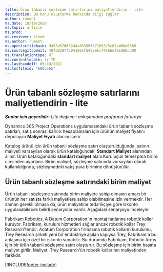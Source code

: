 ```yaml
---
title: Ürün tabanlı sözleşme satırlarını maliyetlendirin - lite
description: Bu konu oluşturma hakkında bilgi sağlar
author: rumant
ms.date: 10/19/2020
ms.topic: article
ms.prod: ''
ms.reviewer: kfend
ms.author: rumant
ms.openlocfilehash: 9458a57863244a68359f57185325c03a46bd6569
ms.sourcegitcommit: 40f68387f594180af64a5e5c748b6efa188bd300
ms.translationtype: HT
ms.contentlocale: tr-TR
ms.lasthandoff: 05/10/2021
ms.locfileid: "6003565"
---
```

# <a name="cost-product-based-contract-lines---lite"></a>Ürün tabanlı sözleşme satırlarını maliyetlendirin - lite

_**Şunlar için geçerlidir:** Lite dağıtımı: anlaşmadan proforma faturaya_


Dynamics 365 Project Operations uygulamasındaki ürün tabanlı sözleşme satırları, satış sonrası karlılık hesaplamaları için ürünün maliyet fiyatını depolayan **Maliyet Fiyatı** alanını içerir.

Katalog ürünü için ürün tabanlı sözleşme satırı oluşturulduğunda, satırın maliyeti varsayılan olarak ürün kataloğundaki **Standart Maliyet** alanından alınır. Ürün kataloğundaki **standart maliyet** alanı Kuruluşun temel para birimi cinsinden ayarlanır. Birim maliyet, sözleşme satırında varsayılan olarak kullanıldığında, sözleşmedeki satış para birimine dönüştürülür.

## <a name="unit-cost-on-a-product-based-contract-line"></a>Ürün tabanlı sözleşme satırındaki birim maliyet

Ürün tabanlı sözleşme satırında birim maliyete sahip olmanın amacı bir ürünün her satışta farklı maliyetlere sahip olabilmesine izin vermektir. Her zaman gerekli olmasa da, ürün maliyetine tedarikçiye göre iskonto uygulanabilecek belirli senaryolar vardır. Aşağıdaki senaryoyu inceleyin:

Fabrikam Robotics, A Datum Corporation'ın montaj hatlarına robotik kollar kuruyor. Fabrikam, kurulum hizmetleri sağlar ancak robotik kollar Trey Research'tendir. Adatum Corporation firmasına robotik kolların kurulumu, Trey Research şirketi yeni bir endüstriye açılan kapıysa Trey, Fabrikam'a bu anlaşma için özel bir iskonto sunabilir. Bu durumda Fabrikam, Robotic Arms için bir ürün tabanlı sözleşme satırı oluşturur. Bu sözleşme için birim başına maliyet girilir. Maliyet, Trey Research'ün robotik kollarının maliyetinden farklıdır.


[!INCLUDE[footer-include](../../includes/footer-banner.md)]